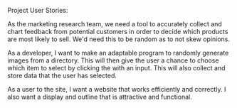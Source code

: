 Project User Stories:

 As the marketing research team, we need a tool to accurately collect and chart feedback from potential customers in order to decide which products are most likely to sell. We'd need this to be random as to not skew opinions.

 As a developer, I want to make an adaptable program to randomly generate images from a directory. This will then give the user a chance to choose which item to select by clicking the with an input. This will also collect and store data that the user has selected.

 As a user to the site, I want a website that works efficiently and correctly. I also want a display and outline that is attractive and functional.
